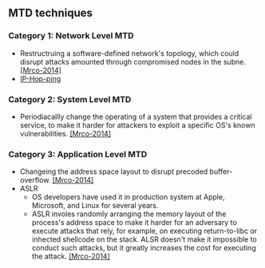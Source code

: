 ## MTD techniques

### Category 1: Network Level MTD
- Restructruing a software-defined network's topology, which could disrupt attacks amounted through compromised nodes in the subne. [[Mrco-2014]](http://ieeexplore.ieee.org/stamp/stamp.jsp?arnumber=6798537)
- [IP-Hop-ping](../file/ip-hopping.md)


### Category 2: System Level MTD
- Periodiacallly change the operating of a system that provides a critical service, to make it harder for attackers to exploit a specific OS's known vulnerabilities. [[Mrco-2014]](http://ieeexplore.ieee.org/stamp/stamp.jsp?arnumber=6798537)


### Category 3: Application Level MTD
- Changeing the address space layout to disrupt precoded buffer-overflow. [[Mrco-2014]](http://ieeexplore.ieee.org/stamp/stamp.jsp?arnumber=6798537)
- ASLR
  - OS developers have used it in production system at Apple, Microsoft, and Linux for several years.
  - ASLR involes randomly arranging the memory layout of the process's address space to make it harder for an adversary to execute attacks that rely, for example, on executing return-to-libc or inhected shellcode on the stack. ALSR doesn't make it impossible to conduct such attacks, but it greatly increases the cost for executing the attack. [[Mrco-2014]](http://ieeexplore.ieee.org/stamp/stamp.jsp?arnumber=6798537)




 

